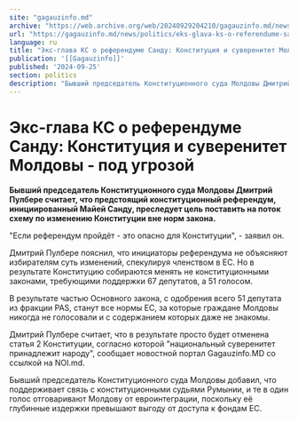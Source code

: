 ```yaml
---
site: "gagauzinfo.md"
archive: "https://web.archive.org/web/20240929204210/gagauzinfo.md/news/politics/eks-glava-ks-o-referendume-sandu-konstitutsiya-i-suverenitet-moldovi-pod-ugrozoi"
url: "https://gagauzinfo.md/news/politics/eks-glava-ks-o-referendume-sandu-konstitutsiya-i-suverenitet-moldovi-pod-ugrozoi"
language: ru
title: "Экс-глава КС о референдуме Санду: Конституция и суверенитет Молдовы - под угрозой"
publication: '[[Gagauzinfo]]'
published: '2024-09-25'
section: politics
description: "Бывший председатель Конституционного суда Молдовы Дмитрий Пулбере считает, что предстоящий конституционный референдум, инициированный Майей Санду, преследует цель поставить на поток схему по изменению Конституции вне норм закона."
---
```


# Экс-глава КС о референдуме Санду: Конституция и суверенитет Молдовы - под угрозой

**Бывший председатель Конституционного суда Молдовы Дмитрий Пулбере считает, что предстоящий конституционный референдум, инициированный Майей Санду, преследует цель поставить на поток схему по изменению Конституции вне норм закона.**

"Если референдум пройдёт - это опасно для Конституции", - заявил он.

Дмитрий Пулбере пояснил, что инициаторы референдума не объясняют избирателям суть изменений, спекулируя членством в ЕС. Но в результате Конституцию собираются менять не конституционными законами, требующими поддержки 67 депутатов, а 51 голосом.

В результате частью Основного закона, с одобрения всего 51 депутата из фракции PAS, станут все нормы ЕС, за которые граждане Молдовы никогда не голосовали и с содержанием которых даже не знакомы.

Дмитрий Пулбере считает, что в результате просто будет отменена статья 2 Конституции, согласно которой "национальный суверенитет принадлежит народу", сообщает новостной портал Gagauzinfo.MD со ссылкой на NOI.md.

Бывший председатель Конституционного суда Молдовы добавил, что поддерживает связь с конституционными судьями Румынии, и те в один голос отговаривают Молдову от евроинтеграции, поскольку её глубинные издержки превышают выгоду от доступа к фондам ЕС.